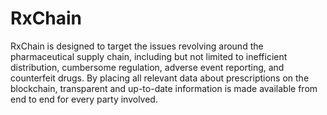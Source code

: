 # RxChain

RxChain is designed to target the issues revolving around the pharmaceutical supply chain, including but not limited to inefficient distribution, cumbersome regulation, adverse event reporting, and counterfeit drugs. By placing all relevant data about prescriptions on the blockchain, transparent and up-to-date information is made available from end to end for every party involved.
